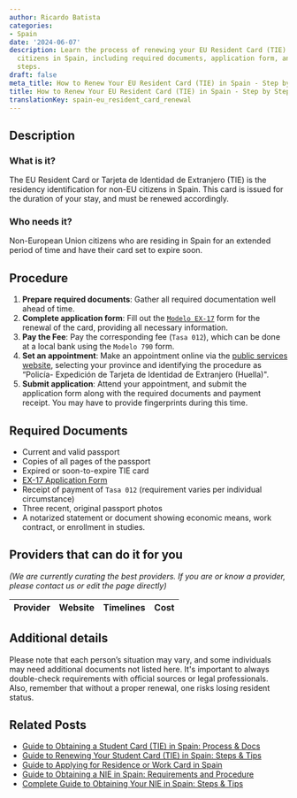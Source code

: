 ```yaml
---
author: Ricardo Batista
categories:
- Spain
date: '2024-06-07'
description: Learn the process of renewing your EU Resident Card (TIE) for non-EU
  citizens in Spain, including required documents, application form, and appointment
  steps.
draft: false
meta_title: How to Renew Your EU Resident Card (TIE) in Spain - Step by Step
title: How to Renew Your EU Resident Card (TIE) in Spain - Step by Step
translationKey: spain-eu_resident_card_renewal
---
```


## Description
### What is it?
The EU Resident Card or Tarjeta de Identidad de Extranjero (TIE) is the residency identification for non-EU citizens in Spain. This card is issued for the duration of your stay, and must be renewed accordingly.
### Who needs it?
Non-European Union citizens who are residing in Spain for an extended period of time and have their card set to expire soon.

## Procedure
1. **Prepare required documents**: Gather all required documentation well ahead of time.
2. **Complete application form**: Fill out the [`Modelo EX-17`](https://sede.administracionespublicas.gob.es/modelosoficiales/) form for the renewal of the card, providing all necessary information.
3. **Pay the Fee**: Pay the corresponding fee (`Tasa 012`), which can be done at a local bank using the `Modelo 790` form.  
4. **Set an appointment**: Make an appointment online via the [public services website](https://sede.administracionespublicas.gob.es/icpplus/), selecting your province and identifying the procedure as “Policía- Expedición de Tarjeta de Identidad de Extranjero (Huella)".
5. **Submit application**: Attend your appointment, and submit the application form along with the required documents and payment receipt. You may have to provide fingerprints during this time.

## Required Documents
- Current and valid passport
- Copies of all pages of the passport
- Expired or soon-to-expire TIE card
- [EX-17 Application Form](https://sede.administracionespublicas.gob.es/modelosoficiales/)
- Receipt of payment of `Tasa 012` (requirement varies per individual circumstance)
- Three recent, original passport photos
- A notarized statement or document showing economic means, work contract, or enrollment in studies.

## Providers that can do it for you

_(We are currently curating the best providers. If you are or know a provider, please contact us or edit the page directly)_

| Provider        |     Website     |     Timelines    |       Cost      |
| :-------------: | :-------------: |  :-------------: | :-------------: |

## Additional details
Please note that each person’s situation may vary, and some individuals may need additional documents not listed here. It's important to always double-check requirements with official sources or legal professionals. Also, remember that without a proper renewal, one risks losing resident status.


## Related Posts

- [Guide to Obtaining a Student Card (TIE) in Spain: Process & Docs](https://tramitit.com/guides/spain/student_card_application/)
- [Guide to Renewing Your Student Card (TIE) in Spain: Steps & Tips](https://tramitit.com/guides/spain/student_card_renewal/)
- [Guide to Applying for Residence or Work Card in Spain](https://tramitit.com/guides/spain/initial_or_renewal_of_residence_or_residence_and_work_card/)
- [Guide to Obtaining a NIE in Spain: Requirements and Procedure](https://tramitit.com/guides/spain/registration_card/)
- [Complete Guide to Obtaining Your NIE in Spain: Steps & Tips](https://tramitit.com/guides/spain/nie_application/)
